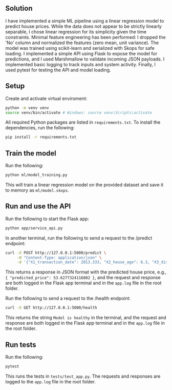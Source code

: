 ## Solution

I have implemented a simple ML pipeline using a linear regression model to predict house prices. 
While the data does not appear to be strictly linearly separable, I chose linear regression for its simplicity given the time constraints.
Minimal feature engineering has been performed: I dropped the 'No' column and normalized the features (zero mean, unit variance).
The model was trained using scikit-learn and serialized with Skops for safe loading. 
I implemented a simple API using Flask to expose the model for predictions, and I used Marshmallow to validate incoming JSON payloads.
I implemented basic logging to track inputs and system activity.
Finally, I used pytest for testing the API and model loading.


## Setup

Create and activate virtual enviroment:

```bash
python -m venv venv
source venv/bin/activate # Windows: source venv\Scripts\activate
```

All required Python packages are listed in `requirements.txt`. To install the dependencies, run the following:

```bash
pip install -r requirements.txt
```


## Train the model

Run the following: 

```bash
python ml/model_training.py
```

This will train a linear regression model on the provided dataset and save it to memory as `ml/model.skops`.


## Run and use the API

Run the following to start the Flask app:

```bash
python app/service_api.py
```

In another terminal, run the following to send a request to the /predict endpoint:

```bash
curl -X POST http://127.0.0.1:5000/predict \
     -H "Content-Type: application/json" \
     -d '{"X1_transaction_date": 2013.333, "X2_house_age": 6.3, "X3_distance_to_the_nearest_MRT_station": 90.45606, "X4_number_of_convenience_stores": 9, "X5_latitude": 24.97433, "X6_longitude": 121.5431}'
```

This returns a response in JSON format with the predicted house price, e.g., `{ "predicted_price": 53.6277324116802 }`, and the request and response are both logged in the Flask app terminal and in the `app.log` file in the root folder.

Run the following to send a request to the /health endpoint:

```bash
curl -X GET http://127.0.0.1:5000/health
```

This returns the string `Model is healthy` in the terminal, and the request and response are both logged in the Flask app terminal and in the `app.log` file in the root folder.


## Run tests

Run the following:

```bash
pytest
```

This runs the tests in `tests/test_app.py`. The requests and responses are logged to the `app.log` file in the root folder.
